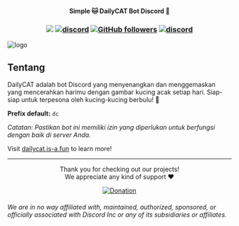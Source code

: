 <div align="center">
  <strong>
      <p>Simple 🐱 DailyCAT Bot Discord 🐾</p>
  </strong>
<h3 align="center">

![](https://visitor-badge.laobi.icu/badge?page_id=lrmn7.lrmn7&)
[![discord](https://img.shields.io/badge/Invite_Bot-5865F2.svg?&style=flat-square&logo=discord&logoColor=white&link=https://discord.com/api/oauth2/authorize?client_id=1145410245229809747&permissions=551903423600&scope=applications.commands%20bot)](https://discord.com/api/oauth2/authorize?client_id=1145410245229809747&permissions=551903423600&scope=applications.commands%20bot)
[![GitHub followers](https://img.shields.io/github/followers/dailycats?label=Follow&style=social)](https://github.com/dailycats)
[![discord](https://img.shields.io/badge/Join_Discord-5865F2.svg?&style=flat-square&logo=discord&logoColor=white&link=https://discord.gg/WFfjrQxnfH)](https://discord.gg/WFfjrQxnfH)

</h3>
</div>

![logo](https://cdn.discordapp.com/attachments/1098969636306960465/1154371534383759430/dailycatss.png)


## Tentang

DailyCAT adalah bot Discord yang menyenangkan dan menggemaskan yang mencerahkan harimu dengan gambar kucing acak setiap hari. Siap-siap untuk terpesona oleh kucing-kucing berbulu! 🐾

**Prefix default:** `dc`

*Catatan: Pastikan bot ini memiliki izin yang diperlukan untuk berfungsi dengan baik di server Anda.*

Visit [dailycat.is-a.fun](https://dailycat.is-a.fun/) to learn more!


----

<p align="center">Thank you for checking out our projects!<br>We appreciate any kind of support ❤️</p>
<p align="center">
  <a href="https://www.buymeacoffee.com/LRMN">
    <img alt="Donation" src="https://www.buymeacoffee.com/assets/img/custom_images/orange_img.png">
  </a>
</p>

###### We are in no way affiliated with, maintained, authorized, sponsored, or officially associated with Discord Inc or any of its subsidiaries or affiliates.
<!-- Heavily inspired by https://github.com/crunchy-lab !-->
